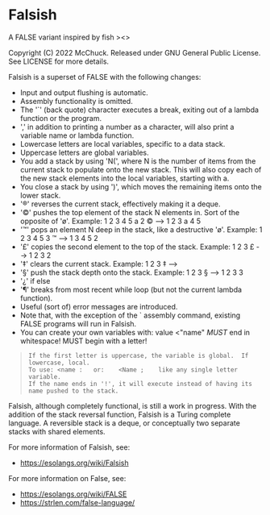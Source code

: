 # Falsish
A FALSE variant inspired by fish >&lt;>

Copyright (C) 2022 McChuck.  Released under GNU General Public License.  See LICENSE for more details.

Falsish is a superset of FALSE with the following changes:

* Input and output flushing is automatic.
* Assembly functionality is omitted.
* The '`' (back quote) character executes a break, exiting out of a lambda function or the program.
* ',' in addition to printing a number as a character, will also print a variable name or lambda function.
* Lowercase letters are local variables, specific to a data stack.
* Uppercase letters are global variables.
* You add a stack by using 'N(', where N is the number of items from the current stack to populate onto the new stack.  This will also copy each of the new stack elements into the local variables, starting with a.
* You close a stack by using ')', which moves the remaining items onto the lower stack.
* '®' reverses the current stack, effectively making it a deque.
* '©' pushes the top element of the stack N elements in. Sort of the opposite of 'ø'. Example: 1 2 3 4 5 a 2 © --> 1 2 3 a 4 5
* '™' pops an element N deep in the stack, like a destructive 'ø'. Example: 1 2 3 4 5 3 ™ --> 1 3 4 5 2
* '£' copies the second element to the top of the stack.  Example: 1 2 3 £ --> 1 2 3 2
* '‡' clears the current stack.  Example:  1 2 3 ‡ --> 
* '§' push the stack depth onto the stack.  Example:  1 2 3 § --> 1 2 3 3
* '¿' if else
* '¶' breaks from most recent while loop (but not the current lambda function).
* Useful (sort of) error messages are introduced.
* Note that, with the exception of the ` assembly command, existing FALSE programs will run in Falsish.
* You can create your own variables with: value <"name"     *MUST* end in whitespace!  MUST begin with a letter!
>     If the first letter is uppercase, the variable is global.  If lowercase, local.
>     To use: <name :   or:    <Name ;    like any single letter variable.
>     If the name ends in '!', it will execute instead of having its name pushed to the stack.

Falsish, although completely functional, is still a work in progress.  With the addition of the stack reversal function, Falsish is a Turing complete language.  A reversible stack is a deque, or conceptually two separate stacks with shared elements.

For more information of Falsish, see:
* https://esolangs.org/wiki/Falsish

For more information on False, see:
* https://esolangs.org/wiki/FALSE
* https://strlen.com/false-language/
